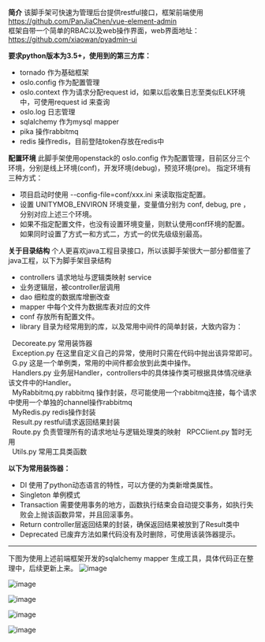 **简介**
该脚手架可快速为管理后台提供restful接口，框架前端使用 https://github.com/PanJiaChen/vue-element-admin  
框架自带一个简单的RBAC以及web操作界面，web界面地址：https://github.com/xiaowan/pyadmin-ui

**要求python版本为3.5+，使用到的第三方库：**  
 - tornado 作为基础框架
 - oslo.config 作为配置管理
 - oslo.context 作为请求分配request id，如果以后收集日志至类似ELK环境中，可使用request id 来查询  
 - oslo.log 日志管理
 - sqlalchemy 作为mysql mapper
 - pika 操作rabbitmq
 - redis 操作redis，目前登陆token存放在redis中

  

**配置环境**
此脚手架使用openstack的 oslo.config 作为配置管理，目前区分三个环境，分别是线上环境(conf)，开发环境(debug)，预览环境(pre)。 指定环境有三种方式：  

 - 项目启动时使用 --config-file=conf/xxx.ini 来读取指定配置。  
 - 设置 UNITYMOB_ENVIRON 环境变量，变量值分别为 conf, debug, pre ，分别对应上述三个环境。  
 - 如果不指定配置文件，也没有设置环境变量，则默认使用conf环境的配置。  
如果同时设置了方式一和方式二，方式一的优先级级别最高。 

**关于目录结构**
个人更喜欢java工程目录接口，所以该脚手架很大一部分都借鉴了java工程，以下为脚手架目录结构  
 - controllers 请求地址与逻辑类映射 service
 - 业务逻辑层，被controller层调用
 - dao 细粒度的数据库增删改查
 - mapper 中每个文件为数据库表对应的文件
 - conf 存放所有配置文件。
 - library 目录为经常用到的库，以及常用中间件的简单封装，大致内容为：  

&nbsp;&nbsp;Decoreate.py 常用装饰器  
&nbsp;&nbsp;Exception.py 在这里自定义自己的异常，使用时只需在代码中抛出该异常即可。  
&nbsp;&nbsp;G.py 这是一个单例类，常用的中间件都会放到此类中操作。  
&nbsp;&nbsp;Handlers.py 业务层Handler，controllers中的具体操作类可根据具体情况继承该文件中的Handler。  
&nbsp;&nbsp;MyRabbitmq.py rabbitmq 操作封装，尽可能使用一个rabbitmq连接，每个请求中使用一个单独的channel操作rabbitmq  
&nbsp;&nbsp;MyRedis.py redis操作封装  
&nbsp;&nbsp;Result.py restful请求返回结果封装  
&nbsp;&nbsp;Route.py 负责管理所有的请求地址与逻辑处理类的映射
&nbsp;&nbsp;RPCClient.py 暂时无用  
&nbsp;&nbsp;Utils.py 常用工具类函数  

**以下为常用装饰器：**  

 - DI 使用了python动态语言的特性，可以方便的为类新增类属性。
 - Singleton 单例模式
 - Transaction 需要使用事务的地方，函数执行结束会自动提交事务，如执行失败会上抛该函数异常，并且回滚事务。
 - Return controller层返回结果的封装，确保返回结果被放到了Result类中
 - Deprecated 已废弃方法如果代码没有及时删除，可使用该装饰器提示。
 
 ---

下图为使用上述前端框架开发的sqlalchemy mapper 生成工具，具体代码正在整理中，后续更新上来。
![image](https://github.com/xiaowan/pyadmin/blob/master/snapshot/WechatIMG140.jpeg)

![image](https://github.com/xiaowan/pyadmin/blob/master/snapshot/WechatIMG141.jpeg)

![image](https://github.com/xiaowan/pyadmin/blob/master/snapshot/WechatIMG142.jpeg)

![image](https://github.com/xiaowan/pyadmin/blob/master/snapshot/WechatIMG143.jpeg)

![image](https://github.com/xiaowan/pyadmin/blob/master/snapshot/WechatIMG139.jpeg)
 
